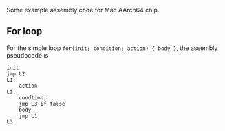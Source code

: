 
Some example assembly code for Mac AArch64 chip.

## For loop
For the simple loop `for(init; condition; action) { body }`, the assembly pseudocode is 
```
init
jmp L2
L1:
    action 
L2: 
    condtion;
    jmp L3 if false
    body 
    jmp L1
L3:
```
